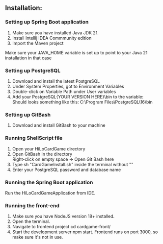 ## Installation:
### Setting up Spring Boot application

1. Make sure you have installed Java JDK 21.  
2. Install Intellij IDEA Commmunity edition  
3. Import the Maven project  

Make sure your JAVA_HOME variable is set up to point to your Java 21 installation in that case

### Setting up PostgreSQL

1. Download and install the latest PostgreSQL  
2. Under System Properties, got to Environment Variables  
3. Double-click on Variable Path under User variables  
4. Add your PostgreSQL\{YOUR VERSION HERE}\bin to the variable:  
   Should looks something like this: C:\Program Files\PostgreSQL\16\bin  

### Setting up GitBash

1. Download and install GitBash to your machine  

### Running ShellScript file

1. Open your HiLoCardGame directory  
2. Open GitBash in the directory  
   Right-click on empty space -> Open Git Bash here  
3. Type sh "CardGameInstall.sh" inside the terminal without ""  
4. Enter your PostgreSQL password and database name  

### Running the Spring Boot application

Run the HiLoCardGameApplication from IDE.  

### Running the front-end

1. Make sure you have NodeJS version 18+ installed.  
2. Open the terminal.  
3. Navigate to frontend project cd cardgame-front/  
4. Start the development server npm start. Frontend runs on port 3000, so make sure it's not in use.  
